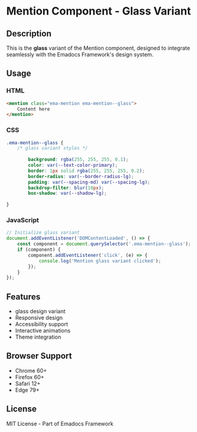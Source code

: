 # Mention Component - Glass Variant

## Description
This is the **glass** variant of the Mention component, designed to integrate seamlessly with the Emadocs Framework's design system.

## Usage

### HTML
```html
<mention class="ema-mention ema-mention--glass">
    Content here
</mention>
```

### CSS
```css
.ema-mention--glass {
    /* glass variant styles */
    
        background: rgba(255, 255, 255, 0.1);
        color: var(--text-color-primary);
        border: 1px solid rgba(255, 255, 255, 0.2);
        border-radius: var(--border-radius-lg);
        padding: var(--spacing-md) var(--spacing-lg);
        backdrop-filter: blur(10px);
        box-shadow: var(--shadow-lg);
    
}
```

### JavaScript
```javascript
// Initialize glass variant
document.addEventListener('DOMContentLoaded', () => {
    const component = document.querySelector('.ema-mention--glass');
    if (component) {
        component.addEventListener('click', (e) => {
            console.log('Mention glass variant clicked');
        });
    }
});
```

## Features
- glass design variant
- Responsive design
- Accessibility support
- Interactive animations
- Theme integration

## Browser Support
- Chrome 60+
- Firefox 60+
- Safari 12+
- Edge 79+

## License
MIT License - Part of Emadocs Framework
